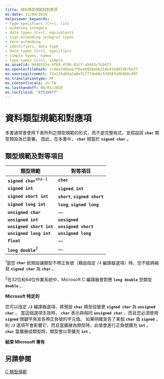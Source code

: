 ```yaml
---
title: 資料類型規範和對應項
ms.date: 11/04/2016
helpviewer_keywords:
- type specifiers [C++], list
- widening integers
- data types [C++], equivalents
- sign-extending integral types
- zero-extending
- identifiers, data type
- data types [C++], specifiers
- simple types, names
- type names [C++], simple
ms.assetid: 0d4b515a-4f68-4786-83cf-a5d43c7cb6f3
ms.openlocfilehash: cc8ba746bea7f6ea885beb625de414d83367b53f
ms.sourcegitcommit: f2a135d69a2a8ef1777da60c53d58fe06980c997
ms.translationtype: MT
ms.contentlocale: zh-TW
ms.lasthandoff: 08/03/2020
ms.locfileid: "87520677"
---
```

# <a name="data-type-specifiers-and-equivalents"></a>資料類型規範和對應項

本書通常會使用下表所列之類型規範的形式，而不是完整格式，並假設該 **`char`** 類型預設為已簽署。 因此，在本書中， **`char`** 相當於 **`signed char`** 。

## <a name="type-specifiers-and-equivalents"></a>類型規範及對等項目

| 類型規範 | 對等項目 |
|--|--|
| **`signed char`**<sup>sha-1</sup> | **`char`** |
| **`signed int`** | **`signed`**, **`int`** |
| **`signed short int`** | **`short`**, **`signed short`** |
| **`signed long int`** | **`long`**, **`signed long`** |
| **`unsigned char`** | — |
| **`unsigned int`** | **`unsigned`** |
| **`unsigned short int`** | **`unsigned short`** |
| **`unsigned long int`** | **`unsigned long`** |
| **`float`** | — |
| **`long double`**<sup>2</sup> | — |

<sup>1</sup>當您 **`char`** 依預設讓類型不帶正負號（藉由指定 **`/J`** 編譯器選項）時，您不能將縮寫 **`signed char`** 為 **`char`** 。

<sup>2</sup>在32位和64位作業系統中，Microsoft C 編譯器會對應 **`long double`** 至類型 **`double`** 。

**Microsoft 特定的**

您可以指定 **`/J`** 編譯器選項，將預設 **`char`** 類型從變更 **`signed char`** 為 **`unsigned char`** 。 當這個選項生效時， **`char`** 表示與相同 **`unsigned char`** ，而且您必須使用 **`signed`** 關鍵字來宣告帶正負號的字元值。 如果明確宣告了某個 **`char`** 值 **`signed`** ，則 **`/J`** 選項不會影響它，而且當擴展為類型時，此值會進行正負號擴充 **`int`** 。 **`char`** 當擴展成類型時，類型會以零擴充 **`int`** 。

**結束 Microsoft 專有**

## <a name="see-also"></a>另請參閱

[C 類型規範](../c-language/c-type-specifiers.md)
